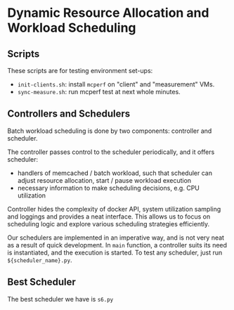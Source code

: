 # Dynamic Resource Allocation and Workload Scheduling

## Scripts

These scripts are for testing environment set-ups:

* `init-clients.sh`: install `mcperf` on "client" and "measurement" VMs.
* `sync-measure.sh`: run mcperf test at next whole minutes.



## Controllers and Schedulers

Batch workload scheduling is done by two components: controller and scheduler.

The controller passes control to the scheduler periodically, and it offers scheduler:

* handlers of memcached / batch workload, such that scheduler can adjust resource allocation, start / pause workload execution
* necessary information to make scheduling decisions, e.g. CPU utilization

Controller hides the complexity of docker API, system utilization sampling and loggings and provides a neat interface. This allows us to focus on scheduling logic and explore various scheduling strategies efficiently.

Our schedulers are implemented in an imperative way, and is not very neat as a result of quick development. In `main` function, a controller suits its need is instantiated, and the execution is started. To test any scheduler, just run `${scheduler_name}.py`.



## Best Scheduler

The best scheduler we have is `s6.py`

